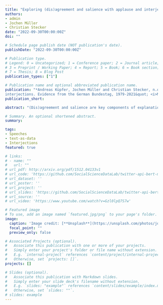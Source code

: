 ```yaml
---
title: "Exploring (dis)agreement and salience with applause and interjections. Evidence from the German Bundestag, 1972-2021 (Conference Paper, 2022)"
authors:
- admin
- Jochen Müller
- Christian Stecker
date: "2022-09-30T00:00:00Z"
doi: ""

# Schedule page publish date (NOT publication's date).
publishDate: "2022-09-30T00:00:00Z"

# Publication type.
# Legend: 0 = Uncategorized; 1 = Conference paper; 2 = Journal article;
# 3 = Preprint / Working Paper; 4 = Report; 5 = Book; 6 = Book section;
# 7 = Thesis; 8 = Blog Post
publication_types: ["1"]

# Publication name and optional abbreviated publication name.
publication: "*Andreas Küpfer, Jochen Müller and Christian Stecker, n.d. &quot;Exploring (dis)agreement and salience with applause and
interjections. Evidence from the German Bundestag, 1979-2021&quot; <i>Manuscript in preparation</i>.*"
publication_short: 

abstract: "(Dis)agreement and salience are key components of explanations in political science. Several approaches such as expert surveys and quantitative text analysis provide useful measures of these concepts. We show that further measures can be gained from an often overlooked part of debates: non-verbal (e.g. applause, laughter) or verbal (short statements) acts of members of parliament. The frequency, intensity and directions of these acts paint a fine-grained picture of salience, conflict and polarization of political issues and cycles in coalition mood, inter-party relations and elections. ‘In our proof of concept’, we explore this potential of using a novel corpus of all debates of the German Bundestag between 1949 and 2021."

# Summary. An optional shortened abstract.
summary: 

tags:
- Speeches
- text-as-data
- Interjections
featured: true

# links:
# - name: ""
#   url: ""
# url_pdf: http://arxiv.org/pdf/1512.04133v1
# url_code: 'https://github.com/SocialScienceDataLab/twitter-api-bert-method/tree/main/code'
# url_dataset: ''
# url_poster: ''
# url_project: ''
# url_slides: 'https://github.com/SocialScienceDataLab/twitter-api-bert-method/blob/main/slides-twitter-api-bert-method.pdf'
# url_source: ''
# url_video: 'https://www.youtube.com/watch?v=Gzl0lpQ7S7w'

# Featured image
# To use, add an image named `featured.jpg/png` to your page's folder. 
image:
  caption: 'Image credit: [**Unsplash**](https://unsplash.com/photos/jdD8gXaTZsc)'
  focal_point: ""
  preview_only: false

# Associated Projects (optional).
#   Associate this publication with one or more of your projects.
#   Simply enter your project's folder or file name without extension.
#   E.g. `internal-project` references `content/project/internal-project/index.md`.
#   Otherwise, set `projects: []`.
projects: []

# Slides (optional).
#   Associate this publication with Markdown slides.
#   Simply enter your slide deck's filename without extension.
#   E.g. `slides: "example"` references `content/slides/example/index.md`.
#   Otherwise, set `slides: ""`.
# slides: example
---
```

